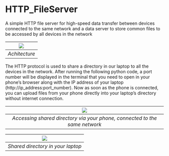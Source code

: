 # HTTP_FileServer
A simple HTTP file server for high-speed data transfer between devices connected to the same network and a data server to store common files to be accessed by all devices in the network

<center>
  
| ![](https://user-images.githubusercontent.com/72448713/221200770-dfd0c403-a0a9-43c5-841c-eca745615523.png) | 
|:--:| 
| *Achitecture* |
  
</center>

The HTTP protocol is used to share a directory in our laptop to all the devices in the network. After running the following python code, a port number will be displayed 
in the terminal that you need to open in your phone’s browser along with the IP address of 
your laptop (http://ip_address:port_number). Now as soon as the phone is connected, you can 
upload files from your phone directly into your laptop’s directory without internet connection.

<center>
  
| ![](https://user-images.githubusercontent.com/72448713/221199261-dc2ff3b7-c75e-4903-a448-a968e3c78635.png) | 
|:--:| 
| *Accessing shared directory via your phone, connected to the same network* |

  </center>

<center>

| ![](https://user-images.githubusercontent.com/72448713/221199154-05784304-1f58-4362-a451-41b4a4afb3c3.png) | 
|:--:| 
| *Shared directory in your laptop* |

  </center>
